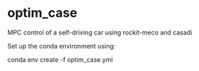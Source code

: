 # optim_case
MPC control of a self-driving car using rockit-meco and casadi

Set up the conda environment using: 

conda env create -f optim_case.yml
